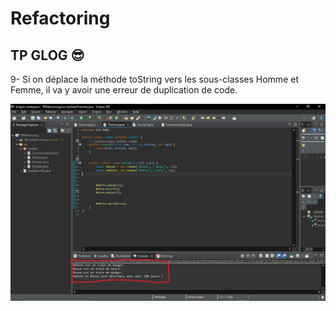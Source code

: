 # Refactoring

## TP GLOG 😎


9- Si on déplace la méthode toString vers les sous-classes Homme et Femme, il va y avoir une erreur de duplication de code.

![Capture d'écran 1](capture.png)


